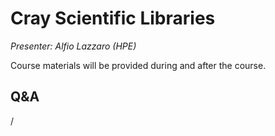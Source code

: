 # Cray Scientific Libraries

*Presenter: Alfio Lazzaro (HPE)*

Course materials will be provided during and after the course.

<!--
-   Slides available on LUMI as:
    -   `/appl/local/training/4day-20231003/files/LUMI-4day-20231003-1_07_Cray_Scientific_Libraries.pdf`
    -   `/project/project_465000644/slides/HPE/05_Libraries.pdf` (temporary, for the lifetime of the project)
-   Recording available on LUMI as:
    `/appl/local/training/4day-20231003/recordings/1_07_Cray_Scientific_Libraries.mp4`

These materials can only be distributed to actual users of LUMI (active user account).
-->


## Q&A

/
